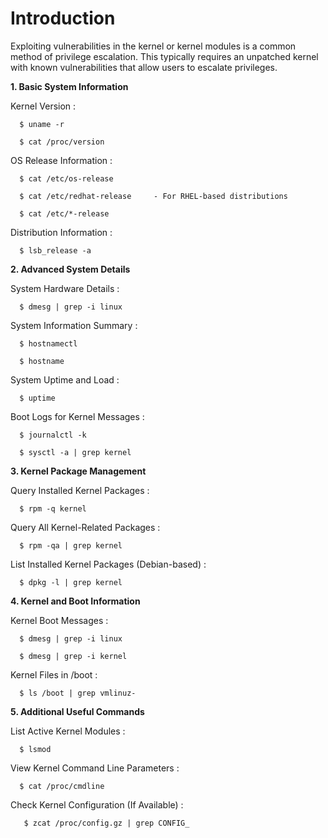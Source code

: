 # **Introduction**

 Exploiting vulnerabilities in the kernel or kernel modules is a common method of privilege escalation. This typically requires an unpatched kernel with known vulnerabilities that allow users to escalate privileges.

**1. Basic System Information**

  Kernel Version : 

      $ uname -r
    
      $ cat /proc/version

  OS Release Information : 

      $ cat /etc/os-release
  
      $ cat /etc/redhat-release     - For RHEL-based distributions
  
      $ cat /etc/*-release

  Distribution Information : 
  
      $ lsb_release -a


**2. Advanced System Details**


  System Hardware Details : 

      $ dmesg | grep -i linux

  System Information Summary : 

      $ hostnamectl
  
      $ hostname

  System Uptime and Load : 

      $ uptime

  Boot Logs for Kernel Messages : 

      $ journalctl -k 
  
      $ sysctl -a | grep kernel 


**3. Kernel Package Management**

 
  Query Installed Kernel Packages : 

      $ rpm -q kernel 

  Query All Kernel-Related Packages : 

      $ rpm -qa | grep kernel

  List Installed Kernel Packages (Debian-based) :

      $ dpkg -l | grep kernel
  


**4. Kernel and Boot Information**

  
  Kernel Boot Messages :

      $ dmesg | grep -i linux
  
      $ dmesg | grep -i kernel

  Kernel Files in /boot :

      $ ls /boot | grep vmlinuz-


**5. Additional Useful Commands**


  List Active Kernel Modules :

      $ lsmod

  View Kernel Command Line Parameters  :

      $ cat /proc/cmdline

  Check Kernel Configuration (If Available) :

       $ zcat /proc/config.gz | grep CONFIG_
